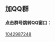 ## 加QQ群

#### 点击群号跳转QQ窗口：
<a href="//shang.qq.com/wpa/qunwpa?idkey=ba72f4831b5d2d39aa53b8d904f82de0359470f477977ba3f0c047a79aac50f4" target="_blank">1042987248</a>

